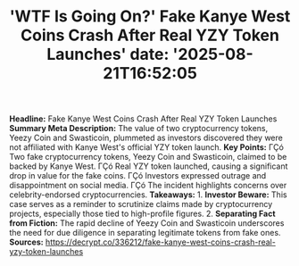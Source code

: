 ﻿---
title: "'WTF Is Going On?' Fake Kanye West Coins Crash After Real YZY Token Launches'
date: '2025-08-21T16:52:05"
category: "Markets"
summary: ""
slug: "wtf is going on fake kanye west coins crash after real yzy t"
source_urls:
  - "https://decrypt.co/336212/fake-kanye-west-coins-crash-real-yzy-token-launches"
seo:
  title: "'WTF Is Going On?' Fake Kanye West Coins Crash After Real YZY Token Launches | Hash n Hedge'
  description: '"
  keywords: ["news", "markets", "brief"]
---
**Headline:** Fake Kanye West Coins Crash After Real YZY Token Launches  **Summary Meta Description:** The value of two cryptocurrency tokens, Yeezy Coin and Swasticoin, plummeted as investors discovered they were not affiliated with Kanye West's official YZY token launch.  **Key Points:**  ΓÇó Two fake cryptocurrency tokens, Yeezy Coin and Swasticoin, claimed to be backed by Kanye West. ΓÇó Real YZY token launched, causing a significant drop in value for the fake coins. ΓÇó Investors expressed outrage and disappointment on social media. ΓÇó The incident highlights concerns over celebrity-endorsed cryptocurrencies.  **Takeaways:**  1. **Investor Beware:** This case serves as a reminder to scrutinize claims made by cryptocurrency projects, especially those tied to high-profile figures. 2. **Separating Fact from Fiction:** The rapid decline of Yeezy Coin and Swasticoin underscores the need for due diligence in separating legitimate tokens from fake ones.  **Sources:** https://decrypt.co/336212/fake-kanye-west-coins-crash-real-yzy-token-launches 
